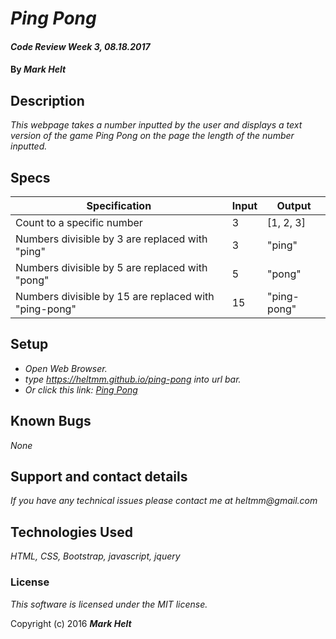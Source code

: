 # _Ping Pong_

#### _Code Review Week 3, 08.18.2017_

#### By _**Mark Helt**_

## Description

_This webpage takes a number inputted by the user and displays a text version of the game Ping Pong on the page the length of the number inputted._

## Specs
| **Specification**                                     | **Input** | **Output**  |
|-------------------------------------------------------|-----------|-------------|
| Count to a specific number                            | 3         | [1, 2, 3]   |
| Numbers divisible by 3 are replaced with "ping"       | 3         | "ping"      |
| Numbers divisible by 5 are replaced with "pong"       | 5         | "pong"      |
| Numbers divisible by 15 are replaced with "ping-pong" | 15        | "ping-pong" |

## Setup

* _Open Web Browser._
* _type https://heltmm.github.io/ping-pong into url bar._
* _Or click this link: [Ping Pong](https://heltmm.github.io/ping-pong)_

## Known Bugs

_None_

## Support and contact details

_If you have any technical issues please contact me at_
_heltmm@gmail.com_

## Technologies Used

_HTML, CSS, Bootstrap, javascript, jquery_

### License

*This software is licensed under the MIT license.*

Copyright (c) 2016 **_Mark Helt_**
